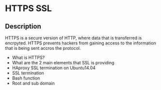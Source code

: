 # HTTPS SSL
## Description
HTTPS is a secure version of HTTP, where data that is transferred is encrpyted. HTTPS prevents hackers from gaining access to the information that is being sent accros the protocol.
* What is HTTPS?
* What are the 2 main elements that SSL is providing
* HAproxy SSL termination on Ubuntu14.04
* SSL termination
* Bash function
* Root and sub domain
